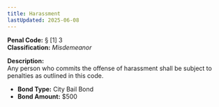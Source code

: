 ```yaml
---
title: Harassment
lastUpdated: 2025-06-08
---
```


**Penal Code:** § [1] 3  
**Classification:** *Misdemeanor*

**Description:**  
Any person who commits the offense of harassment shall be subject to penalties as outlined in this code.

- **Bond Type:** City Bail Bond  
- **Bond Amount:** $500
